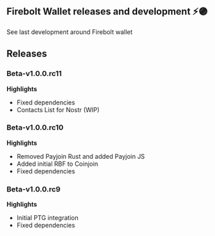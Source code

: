 ## Firebolt Wallet releases and development ⚡🟣

See last development around Firebolt wallet

## Releases


### Beta-v1.0.0.rc11

**Highlights**

 - Fixed dependencies
 - Contacts List for Nostr (WIP)

### Beta-v1.0.0.rc10

**Highlights**

- Removed Payjoin Rust and added Payjoin JS
- Added initial RBF to Coinjoin
- Fixed dependencies

### Beta-v1.0.0.rc9

**Highlights**

- Initial PTG integration
- Fixed dependencies

